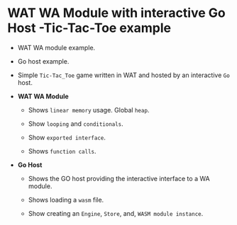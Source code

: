 # WAT WA Module with interactive Go Host -Tic-Tac-Toe example

* WAT WA module example.

* Go host example.

* Simple `Tic-Tac_Toe` game written in WAT and hosted by an interactive `Go` host. 

* __WAT WA Module__

    * Shows `linear memory` usage. Global `heap`.

    * Show `looping` and `conditionals`.

    * Show `exported interface`. 

    * Shows `function calls`.

* __Go Host__

    * Shows the GO host providing the interactive interface to a WA module.

    * Shows loading a `wasm` file.

    * Show creating an `Engine`, `Store`, and, `WASM module instance`.


